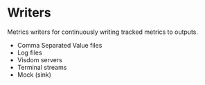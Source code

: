 # Writers

Metrics writers for continuously writing tracked metrics to outputs.

- Comma Separated Value files
- Log files
- Visdom servers
- Terminal streams
- Mock (sink)
